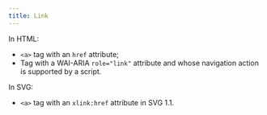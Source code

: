 ```yaml
---
title: Link
---
```


In HTML:

- `<a>` tag with an `href` attribute;
- Tag with a WAI-ARIA `role="link"` attribute and whose navigation action is supported by a script.

In SVG:

- `<a>` tag with an `xlink:href` attribute in SVG 1.1.
